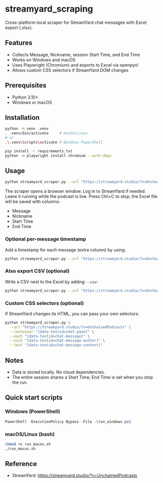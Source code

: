# streamyard_scraping

Cross-platform local scraper for StreamYard chat messages with Excel export (.xlsx).

## Features
- Collects Message, Nickname, session Start Time, and End Time
- Works on Windows and macOS
- Uses Playwright (Chromium) and exports to Excel via openpyxl
- Allows custom CSS selectors if StreamYard DOM changes
   
## Prerequisites
- Python 3.10+
- Windows or macOS

## Installation
```bash
python -m venv .venv
. .venv/bin/activate     # macOS/Linux
# or
.\.venv\Scripts\activate # Windows PowerShell

pip install -r requirements.txt
python -m playwright install chromium --with-deps
```

## Usage
```bash
python streamyard_scraper.py --url "https://streamyard.studio/?v=UnchainedPodcasts" --output output/streamyard_chat.xlsx
```

The scraper opens a browser window. Log in to StreamYard if needed. Leave it running while the podcast is live. Press Ctrl+C to stop; the Excel file will be saved with columns:

- Message
- Nickname
- Start Time
- End Time

### Optional per-message timestamp
Add a timestamp for each message (extra column) by using:
```bash
python streamyard_scraper.py --url "https://streamyard.studio/?v=UnchainedPodcasts" --output output/streamyard_chat.xlsx --with-message-time
```

### Also export CSV (optional)
Write a CSV next to the Excel by adding `--csv`:
```bash
python streamyard_scraper.py --url "https://streamyard.studio/?v=UnchainedPodcasts" --output output/streamyard_chat.xlsx --with-message-time --csv
```

### Custom CSS selectors (optional)
If StreamYard changes its HTML, you can pass your own selectors:
```bash
python streamyard_scraper.py \
  --url "https://streamyard.studio/?v=UnchainedPodcasts" \
  --container "[data-testid=chat-pane]" \
  --each "[data-testid=chat-message]" \
  --nick "[data-testid=chat-message-author]" \
  --text "[data-testid=chat-message-content]"
```

## Notes
- Data is stored locally. No cloud dependencies.
- The entire session shares a Start Time; End Time is set when you stop the run.

## Quick start scripts

### Windows (PowerShell)
```powershell
PowerShell -ExecutionPolicy Bypass -File .\run_windows.ps1
```

### macOS/Linux (bash)
```bash
chmod +x run_macos.sh
./run_macos.sh
```

## Reference
- StreamYard: https://streamyard.studio/?v=UnchainedPodcasts